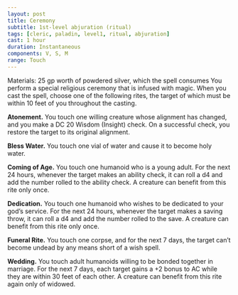 ```yaml
---
layout: post
title: Ceremony
subtitle: 1st-level abjuration (ritual)
tags: [cleric, paladin, level1, ritual, abjuration]
cast: 1 hour
duration: Instantaneous
components: V, S, M
range: Touch
---
```

Materials: 25 gp worth of powdered silver, which the spell consumes
You perform a special religious ceremony that is infused with magic. When you cast the spell, choose one of the following rites, the target of which must be within 10 feet of you throughout the casting.

**Atonement.** You touch one willing creature whose alignment has changed, and you make a DC 20 Wisdom (Insight) check. On a successful check, you restore the target to its original alignment.

**Bless Water.** You touch one vial of water and cause it to become holy water.

**Coming of Age.** You touch one humanoid who is a young adult. For the next 24 hours, whenever the target makes an ability check, it can roll a d4 and add the number rolled to the ability check. A creature can benefit from this rite only once.

**Dedication.** You touch one humanoid who wishes to be dedicated to your god’s service. For the next 24 hours, whenever the target makes a saving throw, it can roll a d4 and add the number rolled to the save. A creature can benefit from this rite only once.

**Funeral Rite.** You touch one corpse, and for the next 7 days, the target can’t become undead by any means short of a wish spell.

**Wedding.** You touch adult humanoids willing to be bonded together in marriage. For the next 7 days, each target gains a +2 bonus to AC while they are within 30 feet of each other. A creature can benefit from this rite again only of widowed.